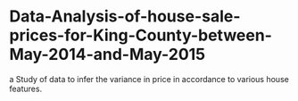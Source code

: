# Data-Analysis-of-house-sale-prices-for-King-County-between-May-2014-and-May-2015
a Study of data to infer the variance in price in accordance to various house features.
